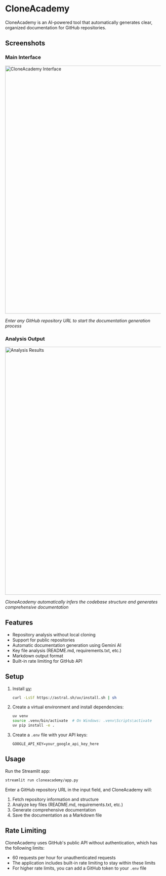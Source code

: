 # CloneAcademy

CloneAcademy is an AI-powered tool that automatically generates clear, organized documentation for GitHub repositories.

## Screenshots

### Main Interface
<img src="https://raw.githubusercontent.com/agaonker/CloneAcademy/main/docs/samples/ui_screenshot.png" alt="CloneAcademy Interface" width="800"/>

*Enter any GitHub repository URL to start the documentation generation process*

### Analysis Output
<img src="https://raw.githubusercontent.com/agaonker/CloneAcademy/main/docs/samples/analysis_output.png" alt="Analysis Results" width="800"/>

*CloneAcademy automatically infers the codebase structure and generates comprehensive documentation*

## Features

- Repository analysis without local cloning
- Support for public repositories
- Automatic documentation generation using Gemini AI
- Key file analysis (README.md, requirements.txt, etc.)
- Markdown output format
- Built-in rate limiting for GitHub API

## Setup

1. Install [uv](https://github.com/astral-sh/uv):
   ```bash
   curl -LsSf https://astral.sh/uv/install.sh | sh
   ```

2. Create a virtual environment and install dependencies:
   ```bash
   uv venv
   source .venv/bin/activate  # On Windows: .venv\Scripts\activate
   uv pip install -e .
   ```

3. Create a `.env` file with your API keys:
   ```
   GOOGLE_API_KEY=your_google_api_key_here
   ```

## Usage

Run the Streamlit app:
```bash
streamlit run cloneacademy/app.py
```

Enter a GitHub repository URL in the input field, and CloneAcademy will:
1. Fetch repository information and structure
2. Analyze key files (README.md, requirements.txt, etc.)
3. Generate comprehensive documentation
4. Save the documentation as a Markdown file

## Rate Limiting

CloneAcademy uses GitHub's public API without authentication, which has the following limits:
- 60 requests per hour for unauthenticated requests
- The application includes built-in rate limiting to stay within these limits
- For higher rate limits, you can add a GitHub token to your `.env` file
